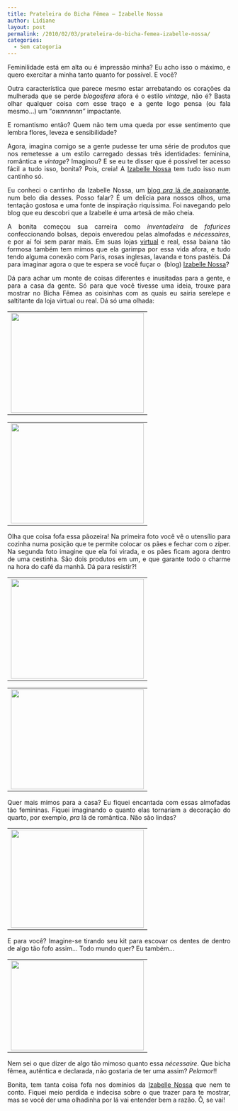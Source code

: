```yaml
---
title: Prateleira do Bicha Fêmea – Izabelle Nossa
author: Lidiane
layout: post
permalink: /2010/02/03/prateleira-do-bicha-femea-izabelle-nossa/
categories:
  - Sem categoria
---
```

<p style="text-align: justify;">
  Feminilidade está em alta ou é impressão minha? Eu acho isso o máximo, e quero exercitar a minha tanto quanto for possível. E você?
</p>

<p style="text-align: justify;">
  Outra característica que parece mesmo estar arrebatando os corações da mulherada que se perde <em>blogosfera</em> afora é o estilo <em>vintage</em>, não é? Basta olhar qualquer coisa com esse traço e a gente logo pensa (ou fala mesmo…) um “<em>ownnnnnn”</em> impactante.
</p>

<p style="text-align: justify;">
  E romantismo então? Quem não tem uma queda por esse sentimento que lembra flores, leveza e sensibilidade?
</p>

<p style="text-align: justify;">
  <!--more-->
</p>

<p style="text-align: justify;">
  Agora, imagina comigo se a gente pudesse ter uma série de produtos que nos remetesse a um estilo carregado dessas três identidades: feminina, romântica e <em>vintage</em>? Imaginou? E se eu te disser que é possível ter acesso fácil a tudo isso, bonita? Pois, creia! A <a href="http://www.izabellenossa.com.br/blog/" target="_blank" rel="noopener noreferrer">Izabelle Nossa</a> tem tudo isso num cantinho só.
</p>

<p style="text-align: justify;">
  Eu conheci o cantinho da Izabelle Nossa, um <a href="http://www.izabellenossa.com.br/blog/" target="_blank" rel="noopener noreferrer">blog <em>pra</em> lá de apaixonante</a>, num belo dia desses. Posso falar? É um delícia para nossos olhos, uma tentação gostosa e uma fonte de inspiração riquíssima. Foi navegando pelo blog que eu descobri que a Izabelle é uma artesã de mão cheia.
</p>

<p style="text-align: justify;">
  A bonita começou sua carreira como <em>inventadeira</em> de <em>fofurices</em> confeccionando bolsas, depois enveredou pelas almofadas e <em>nécessaires</em>, e por aí foi sem parar mais. Em suas lojas <a href="http://www.izabellenossa.com.br/lojavirtual/aloja.php" target="_blank" rel="noopener noreferrer">virtual</a> e real, essa baiana tão formosa também tem mimos que ela garimpa por essa vida afora, e tudo tendo alguma conexão com Paris, rosas inglesas, lavanda e tons pastéis. Dá para imaginar agora o que te espera se você fuçar o  (blog) <a href="http://www.izabellenossa.com.br/blog/" target="_blank" rel="noopener noreferrer">Izabelle Nossa</a>?
</p>

<p style="text-align: justify;">
  Dá para achar um monte de coisas diferentes e inusitadas para a gente, e para a casa da gente. Só para que você tivesse uma ideia, trouxe para mostrar no Bicha Fêmea as coisinhas com as quais eu sairia serelepe e saltitante da loja virtual ou real. Dá só uma olhada:
</p>

<table align="center">
  <tr>
    <td>
      <a href="https://www.trololodemulher.com.br/2010/02/paozeira1.jpg"><img class="aligncenter size-medium wp-image-4240" title="paozeira[1]" src="https://www.trololodemulher.com.br/2010/02/paozeira1-300x225.jpg" alt="" width="300" height="225" /></a>
    </td>
  </tr>
</table>

<table align="center">
  <tr>
    <td>
      <a href="https://www.trololodemulher.com.br/2010/02/paozeira21.jpg"><img class="aligncenter size-medium wp-image-4239" title="paozeira2[1]" src="https://www.trololodemulher.com.br/2010/02/paozeira21-300x225.jpg" alt="" width="300" height="225" /></a>
    </td>
  </tr>
</table>

<p style="text-align: justify;">
  Olha que coisa fofa essa pãozeira! Na primeira foto você vê o utensílio para cozinha numa posição que te permite colocar os pães e fechar com o zíper. Na segunda foto imagine que ela foi virada, e os pães ficam agora dentro de uma cestinha. São dois produtos em um, e que garante todo o charme na hora do café da manhã. Dá para resistir?!
</p>

<table align="center">
  <tr>
    <td>
      <a href="https://www.trololodemulher.com.br/2010/02/almofffloral1.jpg"><img class="aligncenter size-medium wp-image-4236" title="almofffloral[1]" src="https://www.trololodemulher.com.br/2010/02/almofffloral1-300x225.jpg" alt="" width="300" height="225" /></a>
    </td>
  </tr>
</table>

<table align="center">
  <tr>
    <td>
      <a href="https://www.trololodemulher.com.br/2010/02/almofadatoile1.jpg"><img class="aligncenter size-medium wp-image-4235" title="almofadatoile[1]" src="https://www.trololodemulher.com.br/2010/02/almofadatoile1-300x225.jpg" alt="" width="300" height="225" /></a>
    </td>
  </tr>
</table>

<p style="text-align: justify;">
  Quer mais mimos para a casa? Eu fiquei encantada com essas almofadas tão femininas. Fiquei imaginando o quanto elas tornariam a decoração do quarto, por exemplo, <em>pra</em> lá de romântica. Não são lindas?
</p>

<table align="center">
  <tr>
    <td>
      <a href="https://www.trololodemulher.com.br/2010/02/kit1.jpg"><img class="aligncenter size-medium wp-image-4237" title="kit[1]" src="https://www.trololodemulher.com.br/2010/02/kit1-300x221.jpg" alt="" width="300" height="221" /></a>
    </td>
  </tr>
</table>

<p style="text-align: justify;">
  E para você? Imagine-se tirando seu kit para escovar os dentes de dentro de algo tão fofo assim… Todo mundo quer? Eu também…
</p>

<table align="center">
  <tr>
    <td>
      <a href="https://www.trololodemulher.com.br/2010/02/necessaire.jpg"><img class="aligncenter size-medium wp-image-4243" title="nécessaire" src="https://www.trololodemulher.com.br/2010/02/necessaire-300x202.jpg" alt="" width="300" height="202" /></a>
    </td>
  </tr>
</table>

<p style="text-align: justify;">
  Nem sei o que dizer de algo tão mimoso quanto essa <em>nécessaire</em>. Que bicha fêmea, autêntica e declarada, não gostaria de ter uma assim? <em>Pelamor</em>!!
</p>

<p style="text-align: justify;">
  Bonita, tem tanta coisa fofa nos domínios da <a href="http://www.izabellenossa.com.br/blog/" target="_blank" rel="noopener noreferrer">Izabelle Nossa</a> que nem te conto. Fiquei meio perdida e indecisa sobre o que trazer para te mostrar, mas se você der uma olhadinha por lá vai entender bem a razão. Ô, se vai!
</p>